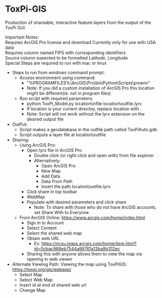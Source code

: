 # ToxPi-GIS
Production of shareable, interactive feature layers from the output of the ToxPi GUI   

Important Notes:  
Requires ArcGIS Pro license and download
Currently only for use with USA data  
Requires column named FIPS with corresponding identifiers  
Source column expected to be formatted Latitude, Longitude  
Special Steps are required to run with mac or linux  

* Steps to run from windows command prompt:  
  * Access environment using command:  
    * "%PROGRAMFILES%\ArcGIS\Pro\bin\Python\Scripts\proenv"  
    * Note: If you did a custom installation of ArcGIS Pro this location might be different(ie. not in program files)  
  * Run script with required parameters:  
    * python ToxPi_Model.py location\infile location\outfile.lyrx
    * If location is your current directoy, replace location with .
    * Note: Script will not work without the lyrx extension on the desired output file  
* OutPut:  
  * Script makes a geodatabase in the outfile path called ToxPiAuto.gdb  
  * Script outputs a layer file at location\outfile  
* Sharing:  
  * Using ArcGIS Pro:  
    * Open lyrx file in ArcGIS Pro  
      * Double click (or right click and open with) from file explorer  
      * Alternatively:  
        * Open ArcGIS Pro  
        * New Map  
        * Add Data  
        * Data From Path  
        * Insert the path location\outfile.lyrx  
    * Click share in top toolbar  
    * WebMap  
    * Populate with desired parameters and click share  
      * Note: To share with those who do not have ArcGIS accounts, set Share With to Everyone  
  * From ArcGIS Online: https://www.arcgis.com/home/index.html  
    * Sign in to Account  
    * Select Content  
    * Select the shared web map  
    * Obtain  web URL  
      * Ex: https://ncsu.maps.arcgis.com/home/item.html?id=0cbac968eb7544a98761a13ba9b312ec    
    * Sharing this with anyone allows them to view the map via opening in web viewer  
* Alternate Viewing Path: Viewing the map using ToxPiGIS: https://toxpi.org/gis/webapp/  
  * Select Map  
  * Select Web Map  
  * Insert id at end of shared web url  
  * Change Map  

    
    
